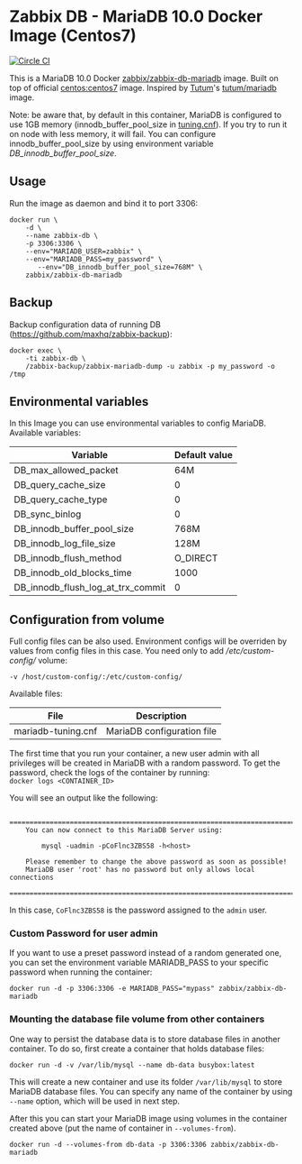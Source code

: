 # Zabbix DB - MariaDB 10.0 Docker Image (Centos7)
[![Circle CI](https://circleci.com/gh/million12/docker-mariadb.svg?style=svg)](https://circleci.com/gh/million12/docker-mariadb)

This is a MariaDB 10.0 Docker [zabbix/zabbix-db-mariadb](https://hub.docker.com/r/zabbix/zabbix-db-mariadb/) 
image. Built on top of official [centos:centos7](https://registry.hub.docker.com/_/centos/) 
image. Inspired by [Tutum](https://github.com/tutumcloud)'s 
[tutum/mariadb](https://github.com/tutumcloud/tutum-docker-mariadb) image.

Note: be aware that, by default in this container, MariaDB is configured to use 
1GB memory (innodb_buffer_pool_size in [tuning.cnf](container-files/etc/my.cnf.d/tuning.cnf)). 
If you try to run it on node with less memory, it will fail. You can configure 
innodb_buffer_pool_size by using environment variable *DB_innodb_buffer_pool_size*.

## Usage

Run the image as daemon and bind it to port 3306:

```  
docker run \
	-d \
	--name zabbix-db \
	-p 3306:3306 \
	--env="MARIADB_USER=zabbix" \
	--env="MARIADB_PASS=my_password" \
       --env="DB_innodb_buffer_pool_size=768M" \
	zabbix/zabbix-db-mariadb
```    
        
## Backup

Backup configuration data of running DB (https://github.com/maxhq/zabbix-backup):

```
docker exec \ 
    -ti zabbix-db \
    /zabbix-backup/zabbix-mariadb-dump -u zabbix -p my_password -o /tmp    
```        
        
## Environmental variables
In this Image you can use environmental variables to config MariaDB. Available 
variables:

| Variable | Default value |
| -------- | ------------- |
|DB_max_allowed_packet | 64M |
|DB_query_cache_size | 0 |
|DB_query_cache_type | 0 |
|DB_sync_binlog | 0 |
|DB_innodb_buffer_pool_size | 768M |
|DB_innodb_log_file_size | 128M |
|DB_innodb_flush_method | O_DIRECT |
|DB_innodb_old_blocks_time | 1000 |
|DB_innodb_flush_log_at_trx_commit | 0 |

## Configuration from volume
Full config files can be also used. Environment configs will be overriden by 
values from config files in this case. You need only to add */etc/custom-config/* 
volume:

```
-v /host/custom-config/:/etc/custom-config/
```

Available files:

| File | Description |
| ---- | ----------- |
| mariadb-tuning.cnf | MariaDB configuration file |

The first time that you run your container, a new user admin with all privileges 
will be created in MariaDB with a random password. To get the password, check 
the logs of the container by running:  
`docker logs <CONTAINER_ID>`  

You will see an output like the following:

```
	========================================================================
    You can now connect to this MariaDB Server using:

        mysql -uadmin -pCoFlnc3ZBS58 -h<host>

    Please remember to change the above password as soon as possible!       
    MariaDB user 'root' has no password but only allows local connections
    ========================================================================
```  
In this case, `CoFlnc3ZBS58` is the password assigned to the `admin` user.

### Custom Password for user admin 
If you want to use a preset password instead of a random generated one, you can 
set the environment variable MARIADB_PASS to your specific password when running 
the container:  

`docker run -d -p 3306:3306 -e MARIADB_PASS="mypass" zabbix/zabbix-db-mariadb`

### Mounting the database file volume from other containers
One way to persist the database data is to store database files in another 
container. To do so, first create a container that holds database files:  

`docker run -d -v /var/lib/mysql --name db-data busybox:latest`  

This will create a new container and use its folder `/var/lib/mysql` to store 
MariaDB database files. You can specify any name of the container by using 
`--name` option, which will be used in next step.

After this you can start your MariaDB image using volumes in the container 
created above (put the name of container in `--volumes-from`).  

`docker run -d --volumes-from db-data -p 3306:3306 zabbix/zabbix-db-mariadb`
